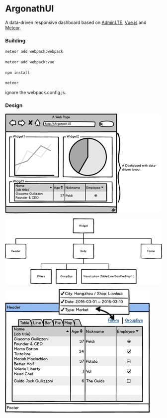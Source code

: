 # ArgonathUI

A data-driven responsive dashboard based on [AdminLTE](https://almsaeedstudio.com/), [Vue.js](http://cn.vuejs.org/) and [Meteor](https://www.meteor.com/).

### Building

``` bash
meteor add webpack:webpack

meteor add webpack:vue

npm install

meteor
```

ignore the webpack.config.js.

### Design

![image](./doc/dashboard-sample.png)

![image](./doc/widget-struct.png)

![image](./doc/widget-sample.png)

